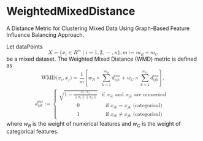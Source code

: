 # WeightedMixedDistance
A Distance Metric for Clustering Mixed Data Using Graph-Based Feature Influence Balancing Approach.

Let dataPoints
<math xmlns="http://www.w3.org/1998/Math/MathML" display="block">
  <mrow>
    <mi mathvariant="fraktur">X</mi>
  </mrow>
  <mo>=</mo>
  <mo fence="false" stretchy="false">{</mo>
  <msub>
    <mi>x</mi>
    <mi>i</mi>
  </msub>
  <mo>&#x2208;</mo>
  <msup>
    <mrow>
      <mi mathvariant="double-struck">R</mi>
    </mrow>
    <mi>m</mi>
  </msup>
  <mo>&#x2223;</mo>
  <mi>i</mi>
  <mo>=</mo>
  <mn>1</mn>
  <mo>,</mo>
  <mn>2</mn>
  <mo>,</mo>
  <mo>&#x22EF;</mo>
  <mo>,</mo>
  <mi>n</mi>
  <mo fence="false" stretchy="false">}</mo>
  <mo>,</mo>
  <mi>m</mi>
  <mo>:=</mo>
  <msub>
    <mi>m</mi>
    <mi>R</mi>
  </msub>
  <mo>+</mo>
  <msub>
    <mi>m</mi>
    <mi>C</mi>
  </msub>
</math>
be a mixed dataset. The Weighted Mixed Distance (WMD) metric is defined as
<math xmlns="http://www.w3.org/1998/Math/MathML" display="block">
  <mtable displaystyle="true" rowspacing=".5em" columnwidth="100%" width="85%">
    <mtr>
      <mtd columnalign="left">
        <mtext>WMD</mtext>
        <mo stretchy="false">(</mo>
        <msub>
          <mi>x</mi>
          <mi>i</mi>
        </msub>
        <mo>,</mo>
        <msub>
          <mi>x</mi>
          <mi>j</mi>
        </msub>
        <mo stretchy="false">)</mo>
        <mo>=</mo>
        <mfrac>
          <mn>1</mn>
          <mi>m</mi>
        </mfrac>
        <mrow data-mjx-texclass="INNER">
          <mo data-mjx-texclass="OPEN">[</mo>
          <msub>
            <mi>w</mi>
            <mi>R</mi>
          </msub>
          <mo>&#xD7;</mo>
          <munderover>
            <mo data-mjx-texclass="OP">&#x2211;</mo>
            <mrow>
              <mi>k</mi>
              <mo>=</mo>
              <mn>1</mn>
            </mrow>
            <mrow>
              <msub>
                <mi>m</mi>
                <mi>R</mi>
              </msub>
            </mrow>
          </munderover>
          <msubsup>
            <mi>d</mi>
            <mrow>
              <mi>i</mi>
              <mi>j</mi>
              <mi>k</mi>
            </mrow>
            <mrow>
              <mi>m</mi>
              <mi>x</mi>
            </mrow>
          </msubsup>
          <mo>+</mo>
          <msub>
            <mi>w</mi>
            <mi>C</mi>
          </msub>
          <mo>&#xD7;</mo>
          <munderover>
            <mo data-mjx-texclass="OP">&#x2211;</mo>
            <mrow>
              <mi>k</mi>
              <mo>=</mo>
              <mn>1</mn>
            </mrow>
            <mrow>
              <msub>
                <mi>m</mi>
                <mi>C</mi>
              </msub>
            </mrow>
          </munderover>
          <msubsup>
            <mi>d</mi>
            <mrow>
              <mi>i</mi>
              <mi>j</mi>
              <mi>k</mi>
            </mrow>
            <mrow>
              <mi>m</mi>
              <mi>x</mi>
            </mrow>
          </msubsup>
          <mo data-mjx-texclass="CLOSE">]</mo>
        </mrow>
        <mo>,</mo>
      </mtd>
    </mtr>
    <mtr>
      <mtd columnalign="right">
        <msubsup>
          <mi>d</mi>
          <mrow>
            <mi>i</mi>
            <mi>j</mi>
            <mi>k</mi>
          </mrow>
          <mrow>
            <mi>m</mi>
            <mi>x</mi>
          </mrow>
        </msubsup>
        <mo>:=</mo>
        <mrow data-mjx-texclass="INNER">
          <mo data-mjx-texclass="OPEN">{</mo>
          <mtable columnalign="left left" columnspacing="1em" rowspacing=".2em">
            <mtr>
              <mtd>
                <msqrt>
                  <mn>1</mn>
                  <mo>&#x2212;</mo>
                  <mfrac>
                    <mrow>
                      <msub>
                        <mi>x</mi>
                        <mi>i</mi>
                      </msub>
                      <mo>&#x22C5;</mo>
                      <msub>
                        <mi>x</mi>
                        <mi>j</mi>
                      </msub>
                    </mrow>
                    <mrow>
                      <mo data-mjx-texclass="ORD" fence="false" stretchy="false">&#x2225;</mo>
                      <msub>
                        <mi>x</mi>
                        <mi>i</mi>
                      </msub>
                      <mo data-mjx-texclass="ORD">&#x2225;</mo>
                      <mo data-mjx-texclass="ORD">&#x2225;</mo>
                      <msub>
                        <mi>x</mi>
                        <mi>j</mi>
                      </msub>
                      <mo data-mjx-texclass="ORD" fence="false" stretchy="false">&#x2225;</mo>
                    </mrow>
                  </mfrac>
                </msqrt>
              </mtd>
              <mtd>
                <mrow>
                  <mtext>if&#xA0;</mtext>
                  <mrow>
                    <msub>
                      <mi>x</mi>
                      <mrow>
                        <mi>i</mi>
                        <mi>k</mi>
                      </mrow>
                    </msub>
                  </mrow>
                  <mtext>&#xA0;and&#xA0;</mtext>
                  <mrow>
                    <msub>
                      <mi>x</mi>
                      <mrow>
                        <mi>j</mi>
                        <mi>k</mi>
                      </mrow>
                    </msub>
                  </mrow>
                  <mtext>&#xA0;are numerical</mtext>
                </mrow>
              </mtd>
            </mtr>
            <mtr>
              <mtd>
                <mn>0</mn>
              </mtd>
              <mtd>
                <mrow>
                  <mtext>if&#xA0;</mtext>
                  <mrow>
                    <msub>
                      <mi>x</mi>
                      <mrow>
                        <mi>i</mi>
                        <mi>k</mi>
                      </mrow>
                    </msub>
                    <mo>=</mo>
                    <msub>
                      <mi>x</mi>
                      <mrow>
                        <mi>j</mi>
                        <mi>k</mi>
                      </mrow>
                    </msub>
                  </mrow>
                  <mtext>&#xA0;(categorical)</mtext>
                </mrow>
              </mtd>
            </mtr>
            <mtr>
              <mtd>
                <mn>1</mn>
              </mtd>
              <mtd>
                <mrow>
                  <mtext>if&#xA0;</mtext>
                  <mrow>
                    <msub>
                      <mi>x</mi>
                      <mrow>
                        <mi>i</mi>
                        <mi>k</mi>
                      </mrow>
                    </msub>
                    <mo>&#x2260;</mo>
                    <msub>
                      <mi>x</mi>
                      <mrow>
                        <mi>j</mi>
                        <mi>k</mi>
                      </mrow>
                    </msub>
                  </mrow>
                  <mtext>&#xA0;(categorical)</mtext>
                </mrow>
              </mtd>
            </mtr>
          </mtable>
          <mo data-mjx-texclass="CLOSE" fence="true" stretchy="true" symmetric="true"></mo>
        </mrow>
      </mtd>
    </mtr>
  </mtable>
</math>
where $w_R$ is the weight of numerical features and $w_C$ is the weight of categorical features.